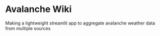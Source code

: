 # Avalanche Wiki
Making a lightweight streamlit app to aggregate avalanche weather data from multiple sources
